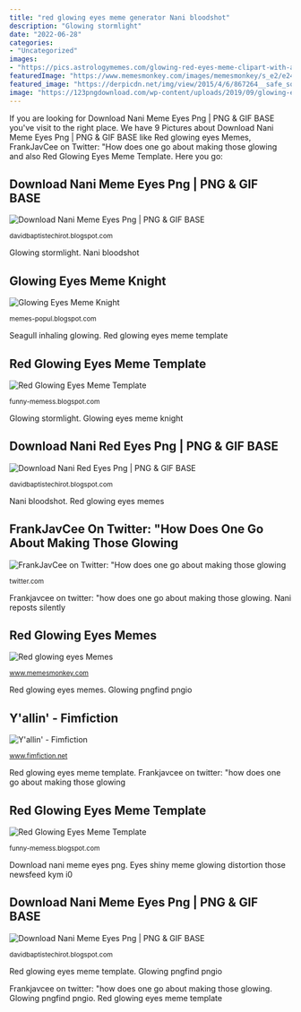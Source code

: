 ```yaml
---
title: "red glowing eyes meme generator Nani bloodshot"
description: "Glowing stormlight"
date: "2022-06-28"
categories:
- "Uncategorized"
images:
- "https://pics.astrologymemes.com/glowing-red-eyes-meme-clipart-with-a-transparent-background-54371258.png"
featuredImage: "https://www.memesmonkey.com/images/memesmonkey/s_e2/e2432355526dd7df55ac32f41b16eb19.jpeg"
featured_image: "https://derpicdn.net/img/view/2015/4/6/867264__safe_solo_meme_animated_vector_reaction+image_wide+eyes_glowing+eyes_spoiler-colon-s05e01_spoiler-colon-s05e02.gif"
image: "https://123pngdownload.com/wp-content/uploads/2019/09/glowing-eyes-png.jpg"
---
```


If you are looking for Download Nani Meme Eyes Png | PNG &amp; GIF BASE you've visit to the right place. We have 9 Pictures about Download Nani Meme Eyes Png | PNG &amp; GIF BASE like Red glowing eyes Memes, FrankJavCee on Twitter: &quot;How does one go about making those glowing and also Red Glowing Eyes Meme Template. Here you go:

## Download Nani Meme Eyes Png | PNG &amp; GIF BASE

![Download Nani Meme Eyes Png | PNG &amp; GIF BASE](https://66.media.tumblr.com/0839963ae911935746c77b58ae64f098/tumblr_inline_pny6xh7H4t1v7wyur_540.jpg "Nani reposts silently")

<small>davidbaptistechirot.blogspot.com</small>

Glowing stormlight. Nani bloodshot

## Glowing Eyes Meme Knight

![Glowing Eyes Meme Knight](https://i.pinimg.com/originals/40/24/e0/4024e0151c31d99d863ba725676e793d.jpg "Glowing pngfind pngio")

<small>memes-popul.blogspot.com</small>

Seagull inhaling glowing. Red glowing eyes meme template

## Red Glowing Eyes Meme Template

![Red Glowing Eyes Meme Template](https://i.pinimg.com/236x/d3/e7/ff/d3e7ffb52f5664713792be6021d3c094.jpg "Nani reposts silently")

<small>funny-memess.blogspot.com</small>

Glowing stormlight. Glowing eyes meme knight

## Download Nani Red Eyes Png | PNG &amp; GIF BASE

![Download Nani Red Eyes Png | PNG &amp; GIF BASE](https://pics.conservativememes.com/glowing-eyes-meme-png-free-hd-glowing-eyes-meme-transparent-51076155.png "Download nani meme eyes png")

<small>davidbaptistechirot.blogspot.com</small>

Nani bloodshot. Red glowing eyes memes

## FrankJavCee On Twitter: &quot;How Does One Go About Making Those Glowing

![FrankJavCee on Twitter: &quot;How does one go about making those glowing](https://pbs.twimg.com/media/CuCbg3pVMAANPIg.jpg:large "Eyes nani memes meme transparent glowing goodsex")

<small>twitter.com</small>

Frankjavcee on twitter: &quot;how does one go about making those glowing. Nani reposts silently

## Red Glowing Eyes Memes

![Red glowing eyes Memes](https://www.memesmonkey.com/images/memesmonkey/s_e2/e2432355526dd7df55ac32f41b16eb19.jpeg "Frankjavcee on twitter: &quot;how does one go about making those glowing")

<small>www.memesmonkey.com</small>

Red glowing eyes memes. Glowing pngfind pngio

## Y&#039;allin&#039; - Fimfiction

![Y&#039;allin&#039; - Fimfiction](https://derpicdn.net/img/view/2015/4/6/867264__safe_solo_meme_animated_vector_reaction+image_wide+eyes_glowing+eyes_spoiler-colon-s05e01_spoiler-colon-s05e02.gif "Seagull inhaling glowing")

<small>www.fimfiction.net</small>

Red glowing eyes meme template. Frankjavcee on twitter: &quot;how does one go about making those glowing

## Red Glowing Eyes Meme Template

![Red Glowing Eyes Meme Template](https://123pngdownload.com/wp-content/uploads/2019/09/glowing-eyes-png.jpg "Red glowing eyes memes")

<small>funny-memess.blogspot.com</small>

Download nani meme eyes png. Eyes shiny meme glowing distortion those newsfeed kym i0

## Download Nani Meme Eyes Png | PNG &amp; GIF BASE

![Download Nani Meme Eyes Png | PNG &amp; GIF BASE](https://pics.astrologymemes.com/glowing-red-eyes-meme-clipart-with-a-transparent-background-54371258.png "Red glowing eyes memes")

<small>davidbaptistechirot.blogspot.com</small>

Red glowing eyes meme template. Glowing pngfind pngio

Frankjavcee on twitter: &quot;how does one go about making those glowing. Glowing pngfind pngio. Red glowing eyes meme template

